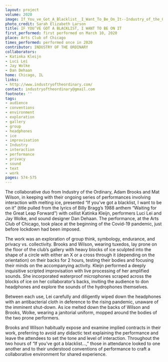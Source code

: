 ```yaml
---
layout: project
volume: 2020
image: If_You_ve_Got_A_Blacklist__I_Want_To_Be_On_It--Industry_of_the_Ordinary.jpg
photo_credit: Sarah Elizabeth Larson
title: IF YOU’VE GOT A BLACKLIST, I WANT TO BE ON IT
first_performed: first performed on March 10, 2020
place: Arts Club of Chicago
times_performed: performed once in 2020
contributor: INDUSTRY OF THE ORDINARY
collaborators:
- Katinka Kleijn
- Luci Lei
- Jay Wolke
- Dan Dehaan
home: Chicago, IL
links:
- http://www.industryoftheordinary.com/
contact: industryoftheordinary@gmail.com
footnote: ''
tags:
- audience
- conventions
- environment
- exploration
- gallery
- group
- headphones
- ice
- improvisation
- Industry
- interaction
- performance
- privacy
- sound
- text
- work
pages: 574-575
---
```

The collaborative duo from Industry of the Ordinary, Adam Brooks and Mat Wilson, in keeping with their ongoing series of performances involving interaction with melting ice, presented “If you’ve got a blacklist, I want to be on it” (title pulled from the lyrics of Billy Bragg’s 1988 anthem “Waiting for the Great Leap Forward”) with cellist Katinka Kleijn, performers Luci Lei and Jay Wolke, and sound designer Dan Dehaan. The performance, at the Arts Club of Chicago, took place at the beginning of the Covid-19 pandemic, just before lockdown had been imposed.

The work was an exploration of group think, symbology, endurance, and privacy vs. collectivity. Brooks and Wilson, wearing tuxedos, lay prone on the floor of the club’s gallery with heavy blocks of ice sculpted into the shape of a circle with either an X or a cross through it (depending on the orientation) on their backs for 2 hours, testing their bodies and focusing their minds on the accompanying activity. Kleijn performed a deeply inquisitive scripted improvisation with live processing of her amplified sounds. She incorporated waterproof microphones scraped across the blocks of ice on her collaborator’s backs, inviting the audience to don headphones and explore the sounds of the hydrophones themselves.

Between each use, Lei carefully and diligently wiped down the headphones with an antibacterial cloth in deference to the rising pandemic, unaware of the imminent shut-down. As ice melted down the backs of Wilson and Brooks, Wolke, wearing a janitorial uniform, mopped around the bodies of the two prone performers.

Brooks and Wilson habitually expose and examine implied contracts in their work, preferring to avoid any didactic text explaining the performance and leave the attendees to set the tone and level of interaction. Throughout the two hours of “If you’ve got a blacklist…,” those in attendance looked to one another and to their understood conventions of performance to craft a collaborative environment for shared experience.